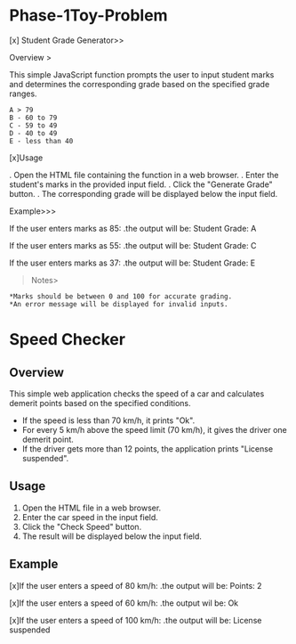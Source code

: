 # Phase-1Toy-Problem

[x] Student Grade Generator>>

Overview >

This simple JavaScript function prompts the user to input student marks and determines the corresponding grade based on the specified grade ranges.

    A > 79
    B - 60 to 79
    C - 59 to 49
    D - 40 to 49
    E - less than 40

[x]Usage

. Open the HTML file containing the function in a web browser.
. Enter the student's marks in the provided input field.
. Click the "Generate Grade" button.
. The corresponding grade will be displayed below the input field.

Example>>>

If the user enters marks as 85:
.the output will be: Student Grade: A

If the user enters marks as 55:
.the output will be: Student Grade: C

If the user enters marks as 37:
.the output will be: Student Grade: E

> Notes>

    *Marks should be between 0 and 100 for accurate grading.
    *An error message will be displayed for invalid inputs.

# Speed Checker

## Overview

This simple web application checks the speed of a car and calculates demerit points based on the specified conditions.

- If the speed is less than 70 km/h, it prints "Ok".
- For every 5 km/h above the speed limit (70 km/h), it gives the driver one demerit point.
- If the driver gets more than 12 points, the application prints "License suspended".

## Usage

1. Open the HTML file in a web browser.
2. Enter the car speed in the input field.
3. Click the "Check Speed" button.
4. The result will be displayed below the input field.

## Example

[x]If the user enters a speed of 80 km/h:
.the output will be: Points: 2

[x]If the user enters a speed of 60 km/h:
.the output wil be: Ok

[x]If the user enters a speed of 100 km/h:
.the output will be: License suspended
